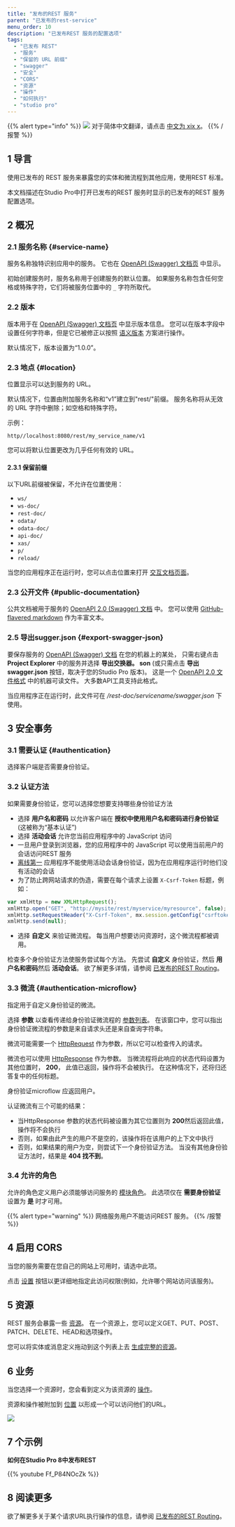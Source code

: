 ```yaml
---
title: "发布的REST 服务"
parent: "已发布的rest-service"
menu_order: 10
description: "已发布REST 服务的配置选项"
tags:
  - "已发布 REST"
  - "服务"
  - "保留的 URL 前缀"
  - "swagger"
  - "安全"
  - "CORS"
  - "资源"
  - "操作"
  - "如何执行"
  - "studio pro"
---
```


{{% alert type="info" %}}
<img src="attachments/chinese-translation/china.png" style="display: inline-block; margin: 0" /> 对于简体中文翻译，请点击 [中文为 xix x](https://cdn.mendix.tencent-cloud.com/documentation/refguide8/published-rest-service.pdf)。
{{% /报警 %}}

## 1 导言

使用已发布的 REST 服务来暴露您的实体和微流程到其他应用，使用REST 标准。

本文档描述在Studio Pro中打开已发布的REST 服务时显示的已发布的REST 服务配置选项。

## 2 概况

### 2.1 服务名称 {#service-name}

服务名称独特识别应用中的服务。 它也在 [OpenAPI (Swagger) 文档页](open-api) 中显示。

初始创建服务时，服务名称用于创建服务的默认位置。 如果服务名称包含任何空格或特殊字符，它们将被服务位置中的 `_` 字符所取代。

### 2.2 版本

版本用于在 [OpenAPI (Swagger) 文档页](open-api) 中显示版本信息。 您可以在版本字段中设置任何字符串，但是它已被修正以按照 [语义版本](https://semver.org/) 方案进行操作。

默认情况下，版本设置为“1.0.0”。

### 2.3 地点 {#location}

位置显示可以达到服务的 URL。

默认情况下，位置由附加服务名称和“v1”建立到"rest/"前缀。 服务名称将从无效的 URL 字符中删除；如空格和特殊字符。

示例：
```
http//localhost:8080/rest/my_service_name/v1
```

您可以将默认位置更改为几乎任何有效的 URL。

#### 2.3.1 保留前缀

以下URL前缀被保留，不允许在位置使用：

* `ws/`
* `ws-doc/`
* `rest-doc/`
* `odata/`
* `odata-doc/`
* `api-doc/`
* `xas/`
* `p/`
* `reload/`

当您的应用程序正在运行时，您可以点击位置来打开 [交互文档页面](published-rest-services#interactive-documentation)。

### 2.3 公开文件 {#public-documentation}

公共文档被用于服务的 [OpenAPI 2.0 (Swagger) 文档](open-api) 中。 您可以使用 [GitHub-flavered markdown](gfm-syntax) 作为丰富文本。

### 2.5 导出sugger.json {#export-swagger-json}

要保存服务的 [OpenAPI (Swagger) 文档](open-api) 在您的机器上的某处， 只需右键点击 **Project Explorer** 中的服务并选择 **导出交换器。 son** (或只需点击 **导出swagger.json** 按钮，取决于您的Studio Pro 版本)。 这是一个 [OpenAPI 2.0 文件格式](https://github.com/OAI/OpenAPI-Specification/blob/master/versions/2.0.md) 中的机器可读文件。 大多数API工具支持此格式。

当应用程序正在运行时，此文件可在 */rest-doc/servicename/swagger.json* 下使用。

## 3 安全事务

### 3.1 需要认证 {#authentication}

选择客户端是否需要身份验证。

### 3.2 认证方法

如果需要身份验证，您可以选择您想要支持哪些身份验证方法

* 选择 **用户名和密码** 以允许客户端在 **授权中使用用户名和密码进行身份验证** (这被称为“基本认证”)
*  选择 **活动会话** 允许您当前应用程序中的 JavaScript 访问
  * 一旦用户登录到浏览器，您的应用程序中的 JavaScript 可以使用当前用户的会话访问REST 服务
  * [离线第一](offline-first) 应用程序不能使用活动会话身份验证，因为在应用程序运行时他们没有活动的会话
  * 为了防止跨网站请求的伪造，需要在每个请求上设置 `X-Csrf-Token` 标题，例如：

  ```javascript
  var xmlHttp = new XMLHttpRequest();
  xmlHttp.open("GET", "http://mysite/rest/myservice/myresource", false);
  xmlHttp.setRequestHeader("X-Csrf-Token", mx.session.getConfig("csrftoken");
  xmlHttp.send(null);
  ```

* 选择 **自定义** 来验证微流程。 每当用户想要访问资源时，这个微流程都被调用。

检查多个身份验证方法使服务尝试每个方法。 先尝试 **自定义** 身份验证，然后 **用户名和密码**然后 **活动会话**。 欲了解更多详情，请参阅 [已发布的REST Routing](published-rest-routing)。

### 3.3 微流 {#authentication-microflow}

指定用于自定义身份验证的微流。

选择 **参数** 以查看传递给身份验证微流程的 [参数列表](published-rest-authentication-parameter)。 在该窗口中，您可以指出身份验证微流程的参数是来自请求头还是来自查询字符串。

微流可能需要一个 [HttpRequest](http-request-and-response-entities#http-request) 作为参数，所以它可以检查传入的请求。

微流也可以使用 [HttpResponse](http-request-and-response-entities#http-response) 作为参数。 当微流程将此响应的状态代码设置为其他位置时， **200**， 此值已返回，操作将不会被执行。 在这种情况下，还将归还答复中的任何标题。

身份验证microflow 应返回用户。

认证微流有三个可能的结果：

* 当HttpResponse 参数的状态代码被设置为其它位置则为 **200**然后返回此值，操作将不会执行
* 否则，如果由此产生的用户不是空的，该操作将在该用户的上下文中执行
* 否则，如果结果的用户为空，则尝试下一个身份验证方法。 当没有其他身份验证方法时，结果是 **404 找不到**。

### 3.4 允许的角色

允许的角色定义用户必须能够访问服务的 [模块角色](module-security#module-role)。 此选项仅在 **需要身份验证** 设置为 **是** 时才可用。

{{% alert type="warning" %}}
网络服务用户不能访问REST 服务。
{{% /报警 %}}

## 4 启用 CORS

当您的服务需要在您自己的网站上可用时，请选中此项。

点击 [设置](cors-settings) 按钮以更详细地指定此访问权限(例如，允许哪个网站访问该服务)。

## 5 资源

REST 服务会暴露一些 [资源](published-rest-resource)。 在一个资源上，您可以定义GET、PUT、POST、PATCH、DELETE、HEAD和选项操作。

您可以将实体或消息定义拖动到这个列表上去 [生成完整的资源](generate-rest-resource)。

## 6 业务

当您选择一个资源时，您会看到定义为该资源的 [操作](published-rest-operation)。

资源和操作被附加到 [位置](#location) 以形成一个可以访问他们的URL。

![](attachments/published-rest-service/example-location-url.png)

## 7 个示例

**如何在Studio Pro 8中发布REST**

{{% youtube Ff_P84NOcZk %}}

## 8 阅读更多

欲了解更多关于某个请求URL执行操作的信息，请参阅 [已发布的REST Routing](published-rest-routing)。
